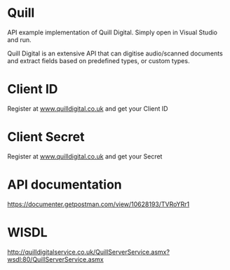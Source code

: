 # Quill

API example implementation of Quill Digital. Simply open in Visual Studio and run.

Quill Digital is an extensive API that can digitise audio/scanned documents and extract fields based on predefined types, or custom types.

# Client ID

Register at www.quilldigital.co.uk and get your Client ID

# Client Secret

Register at www.quilldigital.co.uk and get your Secret

# API documentation

https://documenter.getpostman.com/view/10628193/TVRoYRr1

# WISDL

http://quilldigitalservice.co.uk/QuillServerService.asmx?wsdl:80/QuillServerService.asmx
